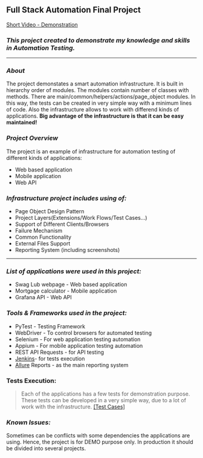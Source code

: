 ## **Full Stack Automation Final Project**
[Short Video - Demonstration](myDrivelinkToVideo)
### **_This project created to demonstrate my knowledge and skills in Automation Testing._**
***
### _About_
The project demonstates a smart automation infrastructure. It is built in hierarchy order of modules. The modules contain number of classes with methods.
There are main/common/helpers/actions/page_object modules.
In this way, the tests can be created in very simple way with a minimum lines of code.
Also the infrastructure allows to work with differend kinds of applications.
**Big advantage of the infrastructure is that it can be easy maintained!**

### _Project Overview_

The project is an example of infrastructure for automation testing of different kinds of applications:
* Web based application
* Mobile application
* Web API

### **_Infrastructure project includes using of:_**
* Page Object Design Pattern
* Project Layers(Extensions/Work Flows/Test Cases...)
* Support of Different Clients/Browsers
* Failure Mechanism
* Common Functionality
* External Files Support
* Reporting System (including screenshots) 

***

### _List of applications were used in this project:_
* Swag Lub webpage - Web based application
* Mortgage calculator - Mobile application
* Grafana API - Web API

### _Tools & Frameworks used in the project:_
* PyTest - Testing Framework
* WebDriver - To control browsers for automated testing
* Selenium - For web application testing automation
* Appium - For mobile application testing automation
* REST API Requests - for API testing
* [Jenkins](https://www.jenkins.io/)- for tests execution
* [Allure](https://allurereport.org/) Reports - as the main reporting system

### Tests Execution:
> Each of the applications has a few tests for demonstration purpose.
These tests can be developed in a very simple way, due to a lot of work with the infrastructure.
[[Test Cases]](https://github.com/Kulimn/Test_Automation_Final_Project/tree/main/test_cases)

### _Known Issues:_
Sometimes can be conflicts with some dependencies the applications are using.
Hence, the project is for DEMO purpose only. In production it should be divided into several projects.

